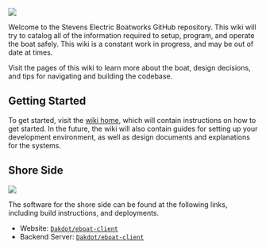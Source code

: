 
![](https://raw.githubusercontent.com/EmeraldWither/Stevens-Electric-Boatworks/refs/heads/main/_readme_imgs/logo.png)

Welcome to the Stevens Electric Boatworks GitHub repository. This wiki will try to catalog all of the information required to setup, program, and operate the boat safely. This wiki is a constant work in progress, and may be out of date at times.


Visit the pages of this wiki to learn more about the boat, design decisions, and tips for navigating and building the codebase.

## Getting Started

To get started, visit the [wiki home](https://github.com/EmeraldWither/Stevens-Electric-Boatworks/wiki), which will contain instructions on how to get started. In the future, the wiki will also contain guides for setting up your development environment, as well as design documents and explanations for the systems. 

## Shore Side

![](https://raw.githubusercontent.com/EmeraldWither/Stevens-Electric-Boatworks/refs/heads/main/_readme_imgs/shore_ss.png)

The software for the shore side can be found at the following links, including build instructions, and deployments.

* Website: [`Dakdot/eboat-client`](https://github.com/Dakdot/eboat-client)
* Backend Server: [`Dakdot/eboat-client`](https://github.com/Dakdot/eboat-server)